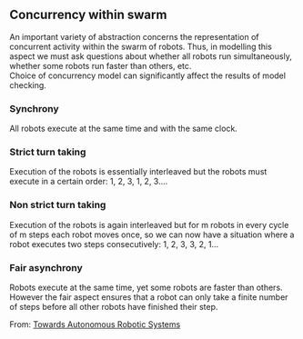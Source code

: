 ## Concurrency within swarm
An important variety of abstraction concerns the representation of concurrent activity within the swarm of robots. Thus, in modelling this aspect we must ask questions about whether all robots run simultaneously, whether some robots run faster than others, etc.  
Choice of concurrency model can significantly affect the results of model checking.

### Synchrony
All robots execute at the same time and with the same clock.

### Strict turn taking
Execution of the robots is essentially interleaved but the robots must execute in a certain order: 1, 2, 3, 1, 2, 3....

### Non strict turn taking
Execution of the robots is again interleaved but for m robots in every cycle of m steps each robot moves once, so we can now have a situation where a robot executes two steps consecutively: 1, 2, 3, 3, 2, 1...

### Fair asynchrony
Robots execute at the same time, yet some robots are faster than others. However the fair aspect ensures that a robot can only take a finite number of steps before all other robots have finished their step.

From: [Towards Autonomous Robotic Systems](../Books/Towards%20Autonomous%20Robotic%20Systems.pdf)
